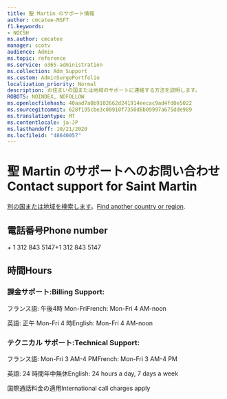 ```yaml
---
title: 聖 Martin のサポート情報
author: cmcatee-MSFT
f1.keywords:
- NOCSH
ms.author: cmcatee
manager: scotv
audience: Admin
ms.topic: reference
ms.service: o365-administration
ms.collection: Adm_Support
ms.custom: AdminSurgePortfolio
localization_priority: Normal
description: お住まいの国または地域のサポートに連絡する方法を説明します。
ROBOTS: NOINDEX, NOFOLLOW
ms.openlocfilehash: 40aad7a0b9102662d241914eecac9ad4fd0e5022
ms.sourcegitcommit: 628f195cbe3c00910f7350d8b09997a675dde989
ms.translationtype: MT
ms.contentlocale: ja-JP
ms.lasthandoff: 10/21/2020
ms.locfileid: "48640057"
---
```

# <a name="contact-support-for-saint-martin"></a><span data-ttu-id="72d23-103">聖 Martin のサポートへのお問い合わせ</span><span class="sxs-lookup"><span data-stu-id="72d23-103">Contact support for Saint Martin</span></span>

<span data-ttu-id="72d23-104">[別の国または地域を検索します](../contact-support-for-business-products.md)。</span><span class="sxs-lookup"><span data-stu-id="72d23-104">[Find another country or region](../contact-support-for-business-products.md).</span></span>

## <a name="phone-number"></a><span data-ttu-id="72d23-105">電話番号</span><span class="sxs-lookup"><span data-stu-id="72d23-105">Phone number</span></span>
<span data-ttu-id="72d23-106">+ 1 312 843 5147</span><span class="sxs-lookup"><span data-stu-id="72d23-106">+1 312 843 5147</span></span>

## <a name="hours"></a><span data-ttu-id="72d23-107">時間</span><span class="sxs-lookup"><span data-stu-id="72d23-107">Hours</span></span>
### <a name="billing-support"></a><span data-ttu-id="72d23-108">課金サポート:</span><span class="sxs-lookup"><span data-stu-id="72d23-108">Billing Support:</span></span>

<span data-ttu-id="72d23-109">フランス語: 午後4時 Mon-Fri</span><span class="sxs-lookup"><span data-stu-id="72d23-109">French: Mon-Fri 4 AM-noon</span></span>

<span data-ttu-id="72d23-110">英語: 正午 Mon-Fri 4 時</span><span class="sxs-lookup"><span data-stu-id="72d23-110">English: Mon-Fri 4 AM-noon</span></span>

### <a name="technical-support"></a><span data-ttu-id="72d23-111">テクニカル サポート:</span><span class="sxs-lookup"><span data-stu-id="72d23-111">Technical Support:</span></span>

<span data-ttu-id="72d23-112">フランス語: Mon-Fri 3 AM-4 PM</span><span class="sxs-lookup"><span data-stu-id="72d23-112">French: Mon-Fri 3 AM-4 PM</span></span>

<span data-ttu-id="72d23-113">英語: 24 時間年中無休</span><span class="sxs-lookup"><span data-stu-id="72d23-113">English: 24 hours a day, 7 days a week</span></span>

<span data-ttu-id="72d23-114">国際通話料金の適用</span><span class="sxs-lookup"><span data-stu-id="72d23-114">International call charges apply</span></span>
